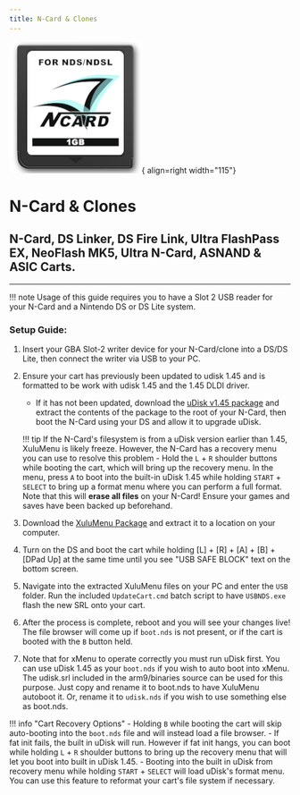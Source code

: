 ```yaml
---
title: N-Card & Clones
---
```


![NCard](../images/ncard.png){ align=right width="115"}
# N-Card & Clones
## N-Card, DS Linker, DS Fire Link, Ultra FlashPass EX, NeoFlash MK5, Ultra N-Card, ASNAND & ASIC Carts.

---

!!! note
    Usage of this guide requires you to have a Slot 2 USB reader for your N-Card and a Nintendo DS or DS Lite system.

### Setup Guide:

1. Insert your GBA Slot-2 writer device for your N-Card/clone into a DS/DS Lite, then connect the writer via USB to your PC.
1. Ensure your cart has previously been updated to udisk 1.45 and is formatted to be work with udisk 1.45 and the 1.45 DLDI driver. 
    - If it has not been updated, download the [uDisk v1.45 package](https://archive.flashcarts.net/N-Card/N-Card_FW_2.55_v27.zip) and extract the contents of the package to the root of your N-Card, then boot the N-Card using your DS and allow it to upgrade uDisk.

    !!! tip
        If the N-Card's filesystem is from a uDisk version earlier than 1.45, XuluMenu is likely freeze. However, the N-Card has a recovery menu you can use to resolve this problem - Hold the `L` + `R` shoulder buttons while booting the cart, which will bring up the recovery menu. In the menu, press `A` to boot into the built-in uDisk 1.45 while holding `START` + `SELECT` to bring up a format menu where you can perform a full format. Note that this will **erase all files** on your N-Card! Ensure your games and saves have been backed up beforehand.

 1. Download the [XuluMenu Package](https://github.com/ApacheThunder/XuluMenu/releases/latest/download/xulumenu.zip) and extract it to a location on your computer.
1. Turn on the DS and boot the cart while holding [L] + [R] + [A] + [B] + [DPad Up] at the same time until you see "USB SAFE BLOCK" text on the bottom screen.
1. Navigate into the extracted XuluMenu files on your PC and enter the `USB` folder. Run the included `UpdateCart.cmd` batch script to have `USBNDS.exe` flash the new SRL onto your cart.
1. After the process is complete, reboot and you will see your changes live! The file browser will come up if `boot.nds` is not present, or if the cart is booted with the `B` button held.
1. Note that for xMenu to operate correctly you must run uDisk first. You can use uDisk 1.45 as your `boot.nds` if you wish to auto boot into xMenu. The udisk.srl included in the arm9/binaries source can be used for this purpose. Just copy and rename it to boot.nds to have XuluMenu autoboot it. Or, rename it to `udisk.nds` if you wish to use something else as boot.nds.


!!! info "Cart Recovery Options"
    - Holding `B` while booting the cart will skip auto-booting into the `boot.nds` file and will instead load a file browser.
    - If fat init fails, the built in uDisk will run. However if fat init hangs, you can boot while holding `L` + `R` shoulder buttons to bring up the recovery menu that will let you boot into built in uDisk 1.45.
    - Booting into the built in uDisk from recovery menu while holding `START` + `SELECT` will load uDisk's format menu. You can use this feature to reformat your cart's file system if necessary.